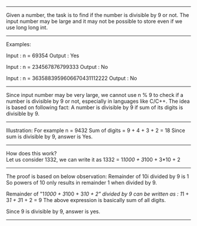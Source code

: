 ------------------------------------------------------------------------------------

Given a number, the task is to find if the number is divisible by 9 or not. The input number may be large and it may not be possible to store even if we use long long int.

------------------------------------------------------------------------------------

Examples: 

Input  : n = 69354
Output : Yes

Input  : n = 234567876799333
Output : No

Input  : n = 3635883959606670431112222
Output : No

------------------------------------------------------------------------------------

Since input number may be very large, we cannot use n % 9 to check if a number is divisible by 9 or not, especially in languages like C/C++. The idea is based on following fact: 
    A number is divisible by 9 if sum of its digits is divisible by 9.

------------------------------------------------------------------------------------

Illustration:
For example n = 9432
Sum of digits = 9 + 4 + 3 + 2 = 18
Since sum is divisible by 9, answer is Yes.

------------------------------------------------------------------------------------

How does this work?  
Let us consider 1332, we can write it as
1332 = 1*1000 + 3*100 + 3*10 + 2

------------------------------------------------------------------------------------

The proof is based on below observation:
Remainder of 10i divided by 9 is 1 So powers of 10 only results in remainder 1 when divided by 9.

Remainder of "1*1000 + 3*100 + 3*10 + 2" divided by 9 can be written as : 1*1 + 3*1 + 3*1 + 2 = 9
The above expression is basically sum of all digits.

Since 9 is divisible by 9, answer is yes.

------------------------------------------------------------------------------------